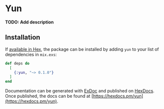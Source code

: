 # Yun

**TODO: Add description**

## Installation

If [available in Hex](https://hex.pm/docs/publish), the package can be installed
by adding `yun` to your list of dependencies in `mix.exs`:

```elixir
def deps do
  [
    {:yun, "~> 0.1.0"}
  ]
end
```

Documentation can be generated with [ExDoc](https://github.com/elixir-lang/ex_doc)
and published on [HexDocs](https://hexdocs.pm). Once published, the docs can
be found at [https://hexdocs.pm/yun](https://hexdocs.pm/yun).

